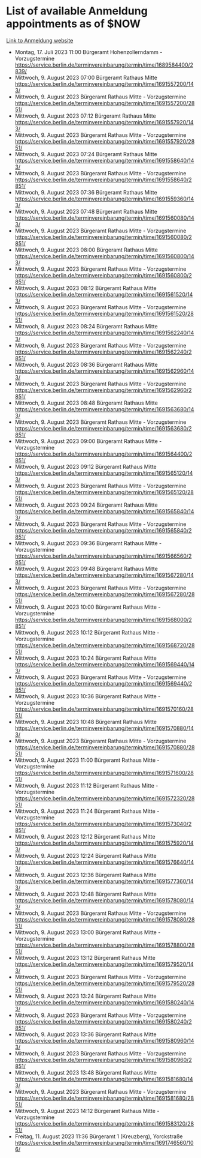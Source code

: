 # List of available Anmeldung appointments as of $NOW
[Link to Anmeldung website](https://service.berlin.de/terminvereinbarung/termin/tag.php?termin=1&anliegen[]=120686&dienstleisterlist=122210,122217,327316,122219,327312,122227,327314,122231,327346,122243,327348,122254,122252,329742,122260,329745,122262,329748,122271,327278,122273,327274,122277,327276,330436,122280,327294,122282,327290,122284,327292,122291,327270,122285,327266,122286,327264,122296,327268,150230,329760,122297,327286,122294,327284,122312,329763,122314,329775,122304,327330,122311,327334,122309,327332,317869,122281,327352,122279,329772,122283,122276,327324,122274,327326,122267,329766,122246,327318,122251,327320,122257,327322,122208,327298,122226,327300&herkunft=http%3A%2F%2Fservice.berlin.de%2Fdienstleistung%2F120686%2F)
- Montag, 17. Juli 2023 11:00 Bürgeramt Hohenzollerndamm - Vorzugstermine https://service.berlin.de/terminvereinbarung/termin/time/1689584400/2839/
- Mittwoch, 9. August 2023 07:00 Bürgeramt Rathaus Mitte https://service.berlin.de/terminvereinbarung/termin/time/1691557200/143/
- Mittwoch, 9. August 2023  Bürgeramt Rathaus Mitte - Vorzugstermine https://service.berlin.de/terminvereinbarung/termin/time/1691557200/2851/
- Mittwoch, 9. August 2023 07:12 Bürgeramt Rathaus Mitte https://service.berlin.de/terminvereinbarung/termin/time/1691557920/143/
- Mittwoch, 9. August 2023  Bürgeramt Rathaus Mitte - Vorzugstermine https://service.berlin.de/terminvereinbarung/termin/time/1691557920/2851/
- Mittwoch, 9. August 2023 07:24 Bürgeramt Rathaus Mitte https://service.berlin.de/terminvereinbarung/termin/time/1691558640/143/
- Mittwoch, 9. August 2023  Bürgeramt Rathaus Mitte - Vorzugstermine https://service.berlin.de/terminvereinbarung/termin/time/1691558640/2851/
- Mittwoch, 9. August 2023 07:36 Bürgeramt Rathaus Mitte https://service.berlin.de/terminvereinbarung/termin/time/1691559360/143/
- Mittwoch, 9. August 2023 07:48 Bürgeramt Rathaus Mitte https://service.berlin.de/terminvereinbarung/termin/time/1691560080/143/
- Mittwoch, 9. August 2023  Bürgeramt Rathaus Mitte - Vorzugstermine https://service.berlin.de/terminvereinbarung/termin/time/1691560080/2851/
- Mittwoch, 9. August 2023 08:00 Bürgeramt Rathaus Mitte https://service.berlin.de/terminvereinbarung/termin/time/1691560800/143/
- Mittwoch, 9. August 2023  Bürgeramt Rathaus Mitte - Vorzugstermine https://service.berlin.de/terminvereinbarung/termin/time/1691560800/2851/
- Mittwoch, 9. August 2023 08:12 Bürgeramt Rathaus Mitte https://service.berlin.de/terminvereinbarung/termin/time/1691561520/143/
- Mittwoch, 9. August 2023  Bürgeramt Rathaus Mitte - Vorzugstermine https://service.berlin.de/terminvereinbarung/termin/time/1691561520/2851/
- Mittwoch, 9. August 2023 08:24 Bürgeramt Rathaus Mitte https://service.berlin.de/terminvereinbarung/termin/time/1691562240/143/
- Mittwoch, 9. August 2023  Bürgeramt Rathaus Mitte - Vorzugstermine https://service.berlin.de/terminvereinbarung/termin/time/1691562240/2851/
- Mittwoch, 9. August 2023 08:36 Bürgeramt Rathaus Mitte https://service.berlin.de/terminvereinbarung/termin/time/1691562960/143/
- Mittwoch, 9. August 2023  Bürgeramt Rathaus Mitte - Vorzugstermine https://service.berlin.de/terminvereinbarung/termin/time/1691562960/2851/
- Mittwoch, 9. August 2023 08:48 Bürgeramt Rathaus Mitte https://service.berlin.de/terminvereinbarung/termin/time/1691563680/143/
- Mittwoch, 9. August 2023  Bürgeramt Rathaus Mitte - Vorzugstermine https://service.berlin.de/terminvereinbarung/termin/time/1691563680/2851/
- Mittwoch, 9. August 2023 09:00 Bürgeramt Rathaus Mitte - Vorzugstermine https://service.berlin.de/terminvereinbarung/termin/time/1691564400/2851/
- Mittwoch, 9. August 2023 09:12 Bürgeramt Rathaus Mitte https://service.berlin.de/terminvereinbarung/termin/time/1691565120/143/
- Mittwoch, 9. August 2023  Bürgeramt Rathaus Mitte - Vorzugstermine https://service.berlin.de/terminvereinbarung/termin/time/1691565120/2851/
- Mittwoch, 9. August 2023 09:24 Bürgeramt Rathaus Mitte https://service.berlin.de/terminvereinbarung/termin/time/1691565840/143/
- Mittwoch, 9. August 2023  Bürgeramt Rathaus Mitte - Vorzugstermine https://service.berlin.de/terminvereinbarung/termin/time/1691565840/2851/
- Mittwoch, 9. August 2023 09:36 Bürgeramt Rathaus Mitte - Vorzugstermine https://service.berlin.de/terminvereinbarung/termin/time/1691566560/2851/
- Mittwoch, 9. August 2023 09:48 Bürgeramt Rathaus Mitte https://service.berlin.de/terminvereinbarung/termin/time/1691567280/143/
- Mittwoch, 9. August 2023  Bürgeramt Rathaus Mitte - Vorzugstermine https://service.berlin.de/terminvereinbarung/termin/time/1691567280/2851/
- Mittwoch, 9. August 2023 10:00 Bürgeramt Rathaus Mitte - Vorzugstermine https://service.berlin.de/terminvereinbarung/termin/time/1691568000/2851/
- Mittwoch, 9. August 2023 10:12 Bürgeramt Rathaus Mitte - Vorzugstermine https://service.berlin.de/terminvereinbarung/termin/time/1691568720/2851/
- Mittwoch, 9. August 2023 10:24 Bürgeramt Rathaus Mitte https://service.berlin.de/terminvereinbarung/termin/time/1691569440/143/
- Mittwoch, 9. August 2023  Bürgeramt Rathaus Mitte - Vorzugstermine https://service.berlin.de/terminvereinbarung/termin/time/1691569440/2851/
- Mittwoch, 9. August 2023 10:36 Bürgeramt Rathaus Mitte - Vorzugstermine https://service.berlin.de/terminvereinbarung/termin/time/1691570160/2851/
- Mittwoch, 9. August 2023 10:48 Bürgeramt Rathaus Mitte https://service.berlin.de/terminvereinbarung/termin/time/1691570880/143/
- Mittwoch, 9. August 2023  Bürgeramt Rathaus Mitte - Vorzugstermine https://service.berlin.de/terminvereinbarung/termin/time/1691570880/2851/
- Mittwoch, 9. August 2023 11:00 Bürgeramt Rathaus Mitte - Vorzugstermine https://service.berlin.de/terminvereinbarung/termin/time/1691571600/2851/
- Mittwoch, 9. August 2023 11:12 Bürgeramt Rathaus Mitte - Vorzugstermine https://service.berlin.de/terminvereinbarung/termin/time/1691572320/2851/
- Mittwoch, 9. August 2023 11:24 Bürgeramt Rathaus Mitte - Vorzugstermine https://service.berlin.de/terminvereinbarung/termin/time/1691573040/2851/
- Mittwoch, 9. August 2023 12:12 Bürgeramt Rathaus Mitte https://service.berlin.de/terminvereinbarung/termin/time/1691575920/143/
- Mittwoch, 9. August 2023 12:24 Bürgeramt Rathaus Mitte https://service.berlin.de/terminvereinbarung/termin/time/1691576640/143/
- Mittwoch, 9. August 2023 12:36 Bürgeramt Rathaus Mitte https://service.berlin.de/terminvereinbarung/termin/time/1691577360/143/
- Mittwoch, 9. August 2023 12:48 Bürgeramt Rathaus Mitte https://service.berlin.de/terminvereinbarung/termin/time/1691578080/143/
- Mittwoch, 9. August 2023  Bürgeramt Rathaus Mitte - Vorzugstermine https://service.berlin.de/terminvereinbarung/termin/time/1691578080/2851/
- Mittwoch, 9. August 2023 13:00 Bürgeramt Rathaus Mitte - Vorzugstermine https://service.berlin.de/terminvereinbarung/termin/time/1691578800/2851/
- Mittwoch, 9. August 2023 13:12 Bürgeramt Rathaus Mitte https://service.berlin.de/terminvereinbarung/termin/time/1691579520/143/
- Mittwoch, 9. August 2023  Bürgeramt Rathaus Mitte - Vorzugstermine https://service.berlin.de/terminvereinbarung/termin/time/1691579520/2851/
- Mittwoch, 9. August 2023 13:24 Bürgeramt Rathaus Mitte https://service.berlin.de/terminvereinbarung/termin/time/1691580240/143/
- Mittwoch, 9. August 2023  Bürgeramt Rathaus Mitte - Vorzugstermine https://service.berlin.de/terminvereinbarung/termin/time/1691580240/2851/
- Mittwoch, 9. August 2023 13:36 Bürgeramt Rathaus Mitte https://service.berlin.de/terminvereinbarung/termin/time/1691580960/143/
- Mittwoch, 9. August 2023  Bürgeramt Rathaus Mitte - Vorzugstermine https://service.berlin.de/terminvereinbarung/termin/time/1691580960/2851/
- Mittwoch, 9. August 2023 13:48 Bürgeramt Rathaus Mitte https://service.berlin.de/terminvereinbarung/termin/time/1691581680/143/
- Mittwoch, 9. August 2023  Bürgeramt Rathaus Mitte - Vorzugstermine https://service.berlin.de/terminvereinbarung/termin/time/1691581680/2851/
- Mittwoch, 9. August 2023 14:12 Bürgeramt Rathaus Mitte - Vorzugstermine https://service.berlin.de/terminvereinbarung/termin/time/1691583120/2851/
- Freitag, 11. August 2023 11:36 Bürgeramt 1 (Kreuzberg), Yorckstraße https://service.berlin.de/terminvereinbarung/termin/time/1691746560/106/
